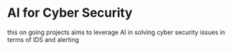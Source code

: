 ﻿# AI for Cyber Security
this on going projects aims to leverage AI in solving cyber security issues in terms of IDS and alerting
